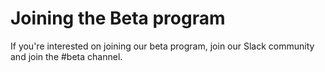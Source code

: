 # Joining the Beta program

If you're interested on joining our beta program, join our Slack community and join the #beta channel. 